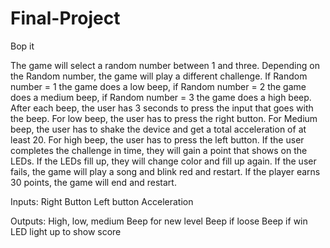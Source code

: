 # Final-Project
Bop it

The game will select a random number between 1 and three. Depending on the Random number, the game will play a different challenge. If Random number = 1 the game does a low beep, if Random number = 2 the game does a medium beep, if Random number = 3 the game does a high beep. After each beep, the user has 3 seconds to press the input that goes with the beep. 
For low beep, the user has to press the right button. For Medium beep, the user has to shake the device and get a total acceleration of at least 20. For high beep, the user has to press the left button.
If the user completes the challenge in time, they will gain a point that shows on the LEDs. If the LEDs fill up, they will change color and fill up again. If the user fails, the game will play a song and blink red and restart. If the player earns 30 points, the game will end and restart.


Inputs: 
Right Button
Left button
Acceleration

Outputs:
High, low, medium Beep for new level
Beep if loose
Beep if win
LED light up to show score

